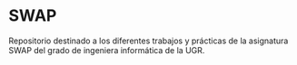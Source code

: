 # SWAP
Repositorio destinado a los diferentes trabajos y prácticas de la asignatura SWAP del grado de ingeniera informática de la UGR.
